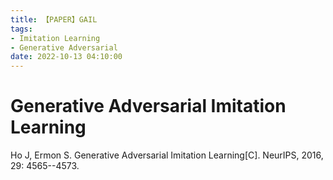 ```yaml
---
title: 【PAPER】GAIL
tags:
- Imitation Learning
- Generative Adversarial
date: 2022-10-13 04:10:00
---
```


# Generative Adversarial Imitation Learning

Ho J, Ermon S. Generative Adversarial Imitation Learning[C]. NeurIPS, 2016, 29: 4565--4573.

<!-- more -->